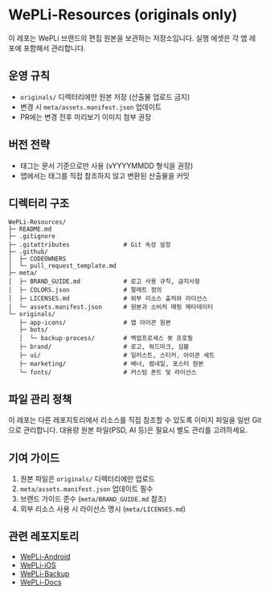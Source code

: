 # WePLi-Resources (originals only)

이 레포는 WePLi 브랜드의 편집 원본을 보관하는 저장소입니다.
실행 에셋은 각 앱 레포에 포함해서 관리합니다.

## 운영 규칙

- `originals/` 디렉터리에만 원본 저장 (산출물 업로드 금지)
- 변경 시 `meta/assets.manifest.json` 업데이트
- PR에는 변경 전후 미리보기 이미지 첨부 권장

## 버전 전략

- 태그는 문서 기준으로만 사용 (vYYYYMMDD 형식을 권장)
- 앱에서는 태그를 직접 참조하지 않고 변환된 산출물을 커밋

## 디렉터리 구조

```
WePLi-Resources/
├─ README.md
├─ .gitignore
├─ .gitattributes               # Git 속성 설정
├─ .github/
│  ├─ CODEOWNERS
│  └─ pull_request_template.md
├─ meta/
│  ├─ BRAND_GUIDE.md            # 로고 사용 규칙, 금지사항
│  ├─ COLORS.json               # 팔레트 정의
│  ├─ LICENSES.md               # 외부 리소스 출처와 라이선스
│  └─ assets.manifest.json      # 원본과 소비처 매핑 메타데이터
└─ originals/
   ├─ app-icons/                # 앱 아이콘 원본
   ├─ bots/
   │  └─ backup-process/        # 백업프로세스 봇 프로필
   ├─ brand/                    # 로고, 워드마크, 심볼
   ├─ ui/                       # 일러스트, 스티커, 아이콘 세트
   ├─ marketing/                # 배너, 썸네일, 포스터 원본
   └─ fonts/                    # 커스텀 폰트 및 라이선스
```

## 파일 관리 정책

이 레포는 다른 레포지토리에서 리소스를 직접 참조할 수 있도록 이미지 파일을 일반 Git으로 관리합니다.
대용량 원본 파일(PSD, AI 등)은 필요시 별도 관리를 고려하세요.

## 기여 가이드

1. 원본 파일은 `originals/` 디렉터리에만 업로드
2. `meta/assets.manifest.json` 업데이트 필수
3. 브랜드 가이드 준수 (`meta/BRAND_GUIDE.md` 참조)
4. 외부 리소스 사용 시 라이선스 명시 (`meta/LICENSES.md`)

## 관련 레포지토리

- [WePLi-Android](https://github.com/WePLi-Team/WePLi-Android)
- [WePLi-iOS](https://github.com/WePLi-Team/WePLi-iOS)
- [WePLi-Backup](https://github.com/WePLi-Team/WePLi-Backup)
- [WePLi-Docs](https://github.com/WePLi-Team/WePLi-Docs)